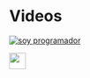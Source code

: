 # Videos

[![soy programador](https://img.youtube.com/vi/cOS7T_yjv6g/0.jpg)](https://www.youtube.com/watch?v=cOS7T_yjv6g)

<img src="https://img.youtube.com/vi/cOS7T_yjv6g/0.jpg" width="30px">
